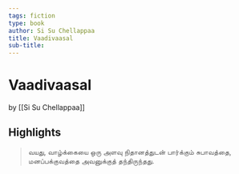 ```yaml
---
tags: fiction
type: book
author: Si Su Chellappaa
title: Vaadivaasal
sub-title: 
---
```


# Vaadivaasal
by [[Si Su Chellappaa]]

## Highlights
> வயது, வாழ்க்கையை ஒரு அளவு நிதானத்துடன் பார்க்கும் சுபாவத்தை, மனப்பக்குவத்தை அவனுக்குத் தந்திருந்தது.
